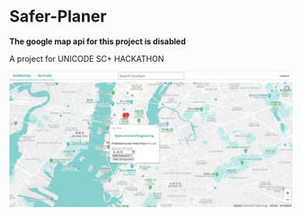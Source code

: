 # Safer-Planer

**The google map api for this project is disabled**  

A project for UNICODE SC+ HACKATHON

![](preview.jpg)
